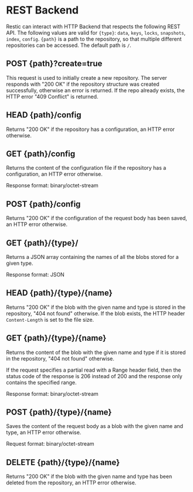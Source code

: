 REST Backend
============

Restic can interact with HTTP Backend that respects the following REST API. The
following values are valid for `{type}`: `data`, `keys`, `locks`, `snapshots`,
`index`, `config`. `{path}` is a path to the repository, so that multiple
different repositories can be accessed. The default path is `/`.

## POST {path}?create=true

This request is used to initially create a new repository. The server responds
with "200 OK" if the repository structure was created successfully, otherwise
an error is returned. If the repo already exists, the HTTP error "409 Conflict"
is returned.

## HEAD {path}/config

Returns "200 OK" if the repository has a configuration,
an HTTP error otherwise.

## GET {path}/config

Returns the content of the configuration file if the repository has a configuration,
an HTTP error otherwise.

Response format: binary/octet-stream

## POST {path}/config

Returns "200 OK" if the configuration of the request body has been saved,
an HTTP error otherwise.

## GET {path}/{type}/

Returns a JSON array containing the names of all the blobs stored for a given type.

Response format: JSON

## HEAD {path}/{type}/{name}

Returns "200 OK" if the blob with the given name and type is stored in the repository,
"404 not found" otherwise. If the blob exists, the HTTP header `Content-Length`
is set to the file size.

## GET {path}/{type}/{name}

Returns the content of the blob with the given name and type if it is stored in the repository,
"404 not found" otherwise.

If the request specifies a partial read with a Range header field,
then the status code of the response is 206 instead of 200
and the response only contains the specified range.

Response format: binary/octet-stream

## POST {path}/{type}/{name}

Saves the content of the request body as a blob with the given name and type,
an HTTP error otherwise.

Request format: binary/octet-stream

## DELETE {path}/{type}/{name}

Returns "200 OK" if the blob with the given name and type has been deleted from the repository,
an HTTP error otherwise.
